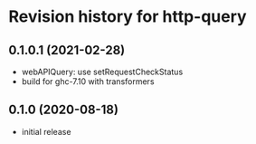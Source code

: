 # Revision history for http-query

## 0.1.0.1 (2021-02-28)
- webAPIQuery: use setRequestCheckStatus
- build for ghc-7.10 with transformers

## 0.1.0 (2020-08-18)
- initial release
